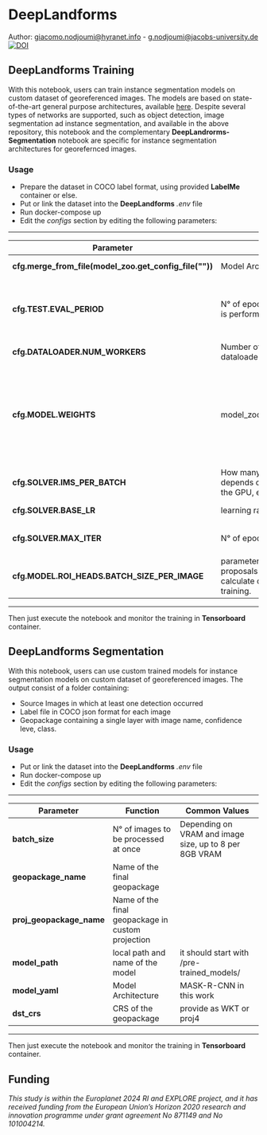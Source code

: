 # **DeepLandforms**

Author: giacomo.nodjoumi@hyranet.info - g.nodjoumi@jacobs-university.de
[![DOI](https://zenodo.org/badge/DOI/10.5281/zenodo.5734621.svg)](https://doi.org/10.5281/zenodo.5734621)

## DeepLandforms Training

With this notebook, users can train instance segmentation models on custom dataset of georeferenced images.
The models are based on state-of-the-art general purpose architectures, available [here](https://github.com/facebookresearch/detectron2).
Despite several types of networks are supported, such as object detection, image segmentation ad instance segmentation, and available in the above repository, this notebook and the complementary **DeepLandrorms-Segmentation** notebook are specific for instance segmentation architectures for georefernced images.

### Usage

* Prepare the dataset in COCO label format, using provided **LabelMe** container or else.
* Put or link the dataset into the **DeepLandforms** *.env* file
* Run docker-compose up
* Edit the *configs* section by editing the following parameters:
------------------------------------------------------------------
| **Parameter** | **Function** | **Common Values** |
| ---- | ---- | ---- |
| **cfg.merge_from_file(model_zoo.get_config_file(""))** | Model Architecture | MASK-R-CNN in this work |
| **cfg.TEST.EVAL_PERIOD** |  N° of epochs after an evaluation is performed | depending on SOLVER.MAX_ITER, usually every 1/10 of ITER, e.g. every 1000 on a 10000 iter |
| **cfg.DATALOADER.NUM_WORKERS** | Number of workers for dataloader | usually correspond to cpu cores |
| **cfg.MODEL.WEIGHTS** | model_zoo.get_checkpoint_url("") | Optional but advised to start from a pretrained model from the model zoo, MUST be of the same architecture of the get_config_file. see default values as example. |
| **cfg.SOLVER.IMS_PER_BATCH** | How many image to be ingested, depends on the performance of the GPU, especiall VRAM |  up to 8 for 8GB VRAM |
| **cfg.SOLVER.BASE_LR** | learning rate | 0.0002 is a good starting point |
| **cfg.SOLVER.MAX_ITER** | N° of epochs | Rise up for low mAP, lower to prevent overfitting |
| **cfg.MODEL.ROI_HEADS.BATCH_SIZE_PER_IMAGE** | parameter to sample a subset of proposals coming out of RPN to calculate cls and reg loss during training. | multiple of 2, commonly 64 |
------------------------------------------------------------------
Then just execute the notebook and monitor the training in **Tensorboard** container.


## DeepLandforms Segmentation

With this notebook, users can use custom trained models for instance segmentation models on custom dataset of georeferenced images.
The output consist of a folder containing:
* Source Images in which at least one detection occurred
* Label file in COCO json format for each image
* Geopackage containing a single layer with image name, confidence leve, class.

### Usage

* Put or link the dataset into the **DeepLandforms** *.env* file
* Run docker-compose up
* Edit the *configs* section by editing the following parameters:
------------------------------------------------------------------
| **Parameter** | **Function** | **Common Values** |
| ---- | ---- | ---- |
| **batch_size** | N° of images to be processed at once | Depending on VRAM and image size, up to 8 per 8GB VRAM |
| **geopackage_name** |  Name of the final geopackage |  |
| **proj_geopackage_name** | Name of the final geopackage in custom projection | |
| **model_path** | local path and name of the model  | it should start with /pre-trained_models/ |
| **model_yaml** | Model Architecture | MASK-R-CNN in this work | EDIT according to trained model selected |
| **dst_crs** | CRS of the geopackage | provide as WKT or proj4 |

------------------------------------------------------------------
Then just execute the notebook and monitor the training in **Tensorboard** container.

## Funding
*This study is within the Europlanet 2024 RI and EXPLORE project, and it has received funding from the European Union’s Horizon 2020 research and innovation programme under grant agreement No 871149 and No 101004214.*
